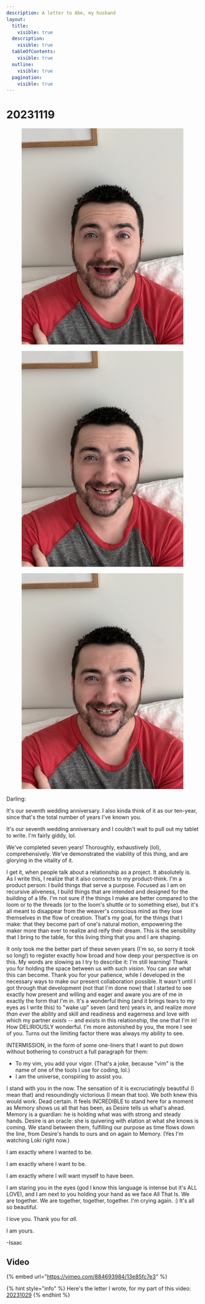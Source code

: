 ```yaml
---
description: A letter to Abe, my husband
layout:
  title:
    visible: true
  description:
    visible: true
  tableOfContents:
    visible: true
  outline:
    visible: true
  pagination:
    visible: true
---
```


# 20231119

<div>

<figure><img src="../../.gitbook/assets/IMG_4392.jpeg" alt=""><figcaption></figcaption></figure>

 

<figure><img src="../../.gitbook/assets/IMG_4393.jpeg" alt=""><figcaption></figcaption></figure>

 

<figure><img src="../../.gitbook/assets/IMG_4394.jpeg" alt=""><figcaption></figcaption></figure>

</div>

Darling:

It's our seventh wedding anniversary. I also kinda think of it as our ten-year, since that's the total number of years I've known you.

It's our seventh wedding anniversary and I couldn't wait to pull out my tablet to write. I'm fairly giddy, lol.

We've completed seven years! Thoroughly, exhaustively (lol), comprehensively. We've demonstrated the viability of this thing, and are glorying in the vitality of it.

I get it, when people talk about a relationship as a project. It absolutely is. As I write this, I realize that it also connects to my product-think. I'm a product person: I build things that serve a purpose. Focused as I am on recursive aliveness, I build things that are intended and designed for the building of a life. I'm not sure if the things I make are better compared to the loom or to the threads (or to the loom's shuttle or to something else), but it's all meant to disappear from the weaver's conscious mind as they lose themselves in the flow of creation. That's my goal, for the things that I make: that they become part of one's natural motion, empowering the maker more than ever to realize and reify their dream. This is the sensibility that I bring to the table, for this living thing that you and I are shaping.

It only took me the better part of these seven years (I'm so, so sorry it took so long!) to register exactly how broad and how deep your perspective is on this. My words are slowing as I try to describe it: I'm still learning! Thank you for holding the space between us with such _vision_. You can _see_ what this can become. Thank you for your patience, while I developed in the necessary ways to make our present collaboration possible. It wasn't until I got through that development (not that I'm done now) that I started to see exactly how present and willing and eager and aware you are of me in exactly the form that I'm in. It's a wonderful thing (and it brings tears to my eyes as I write this) to "wake up" seven (and ten) years in, and realize _more than ever_ the ability and skill and readiness and eagerness and love with which my partner _exists_ -- and exists in this relationship, the one that I'm in! How DELIRIOUSLY wonderful. I'm more astonished by you, the more I see of you. Turns out the limiting factor there was always my ability to see.

INTERMISSION, in the form of some one-liners that I want to put down without bothering to construct a full paragraph for them:

* To my vim, you add your vigor. (That's a joke, because "vim" is the name of one of the tools I use for coding, lol.)
* I am the universe, conspiring to assist you.

I stand with you in the now. The sensation of it is excruciatingly beautiful (I mean that) and resoundingly victorious (I mean that too). We both knew this would work. Dead certain. It feels INCREDIBLE to stand here for a moment as Memory shows us all that has been, as Desire tells us what's ahead. Memory is a guardian: he is holding what was with strong and steady hands. Desire is an oracle: she is quivering with elation at what she knows is coming. We stand between them, fulfilling our purpose as time flows down the line, from Desire's hands to ours and on again to Memory. (Yes I'm watching Loki right now.)

I am exactly where I wanted to be.

I am exactly where I want to be.

I am exactly where I will want myself to have been.

I am staring you in the eyes (god I know this language is intense but it's ALL LOVE), and I am next to you holding your hand as we face All That Is. We are together. We are together, together, together. I'm crying again. :) It's all so beautiful.

I love you. Thank you for _all_.

I am yours.

\-Isaac

## Video

{% embed url="https://vimeo.com/884693984/13e85fc7e3" %}

{% hint style="info" %}
Here's the letter I wrote, for my part of this video: [20231029](../10/29.md)
{% endhint %}
